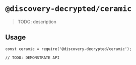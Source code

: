 # `@discovery-decrypted/ceramic`

> TODO: description

## Usage

```
const ceramic = require('@discovery-decrypted/ceramic');

// TODO: DEMONSTRATE API
```
